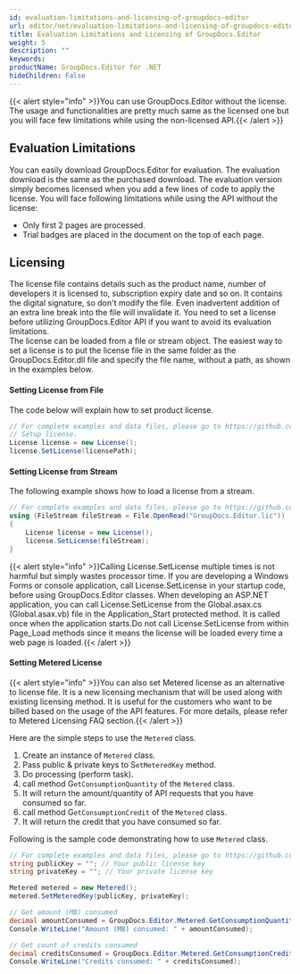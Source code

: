 ```yaml
---
id: evaluation-limitations-and-licensing-of-groupdocs-editor
url: editor/net/evaluation-limitations-and-licensing-of-groupdocs-editor
title: Evaluation Limitations and Licensing of GroupDocs.Editor
weight: 5
description: ""
keywords: 
productName: GroupDocs.Editor for .NET
hideChildren: False
---
```

{{< alert style="info" >}}You can use GroupDocs.Editor without the license. The usage and functionalities are pretty much same as the licensed one but you will face few limitations while using the non-licensed API.{{< /alert >}}

## Evaluation Limitations

You can easily download GroupDocs.Editor for evaluation. The evaluation download is the same as the purchased download. The evaluation version simply becomes licensed when you add a few lines of code to apply the license. You will face following limitations while using the API without the license:  

*   Only first 2 pages are processed.
*   Trial badges are placed in the document on the top of each page.

## Licensing

The license file contains details such as the product name, number of developers it is licensed to, subscription expiry date and so on. It contains the digital signature, so don't modify the file. Even inadvertent addition of an extra line break into the file will invalidate it. You need to set a license before utilizing GroupDocs.Editor API if you want to avoid its evaluation limitations.   
The license can be loaded from a file or stream object. The easiest way to set a license is to put the license file in the same folder as the GroupDocs.Editor.dll file and specify the file name, without a path, as shown in the examples below.

#### Setting License from File

The code below will explain how to set product license.

```csharp
// For complete examples and data files, please go to https://github.com/groupdocs-editor/GroupDocs.Editor-for-.NET
// Setup license.
License license = new License();
license.SetLicense(licensePath);
```

#### Setting License from Stream

The following example shows how to load a license from a stream.

```csharp
// For complete examples and data files, please go to https://github.com/groupdocs-editor/GroupDocs.Editor-for-.NET
using (FileStream fileStream = File.OpenRead("GroupDocs.Editor.lic"))
{
    License license = new License();
    license.SetLicense(fileStream);
}
```

{{< alert style="info" >}}Calling License.SetLicense multiple times is not harmful but simply wastes processor time. If you are developing a Windows Forms or console application, call License.SetLicense in your startup code, before using GroupDocs.Editor classes. When developing an ASP.NET application, you can call License.SetLicense from the Global.asax.cs (Global.asax.vb) file in the Application_Start protected method. It is called once when the application starts.Do not call License.SetLicense from within Page_Load methods since it means the license will be loaded every time a web page is loaded.{{< /alert >}}

#### Setting Metered License

{{< alert style="info" >}}You can also set Metered license as an alternative to license file. It is a new licensing mechanism that will be used along with existing licensing method. It is useful for the customers who want to be billed based on the usage of the API features. For more details, please refer to Metered Licensing FAQ section.{{< /alert >}}

Here are the simple steps to use the `Metered` class.

1.  Create an instance of `Metered` class.
2.  Pass public & private keys to S`etMeteredKey` method.
3.  Do processing (perform task).
4.  call method G`etConsumptionQuantity` of the `Metered` class.
5.  It will return the amount/quantity of API requests that you have consumed so far.
6.  call method G`etConsumptionCredit` of the `Metered` class.
7.  It will return the credit that you have consumed so far.

Following is the sample code demonstrating how to use `Metered` class.

```csharp
// For complete examples and data files, please go to https://github.com/groupdocs-editor/GroupDocs.Editor-for-.NET
string publicKey = ""; // Your public license key
string privateKey = ""; // Your private license key

Metered metered = new Metered();
metered.SetMeteredKey(publicKey, privateKey);

// Get amount (MB) consumed
decimal amountConsumed = GroupDocs.Editor.Metered.GetConsumptionQuantity();
Console.WriteLine("Amount (MB) consumed: " + amountConsumed);

// Get count of credits consumed
decimal creditsConsumed = GroupDocs.Editor.Metered.GetConsumptionCredit();
Console.WriteLine("Credits consumed: " + creditsConsumed);
```
